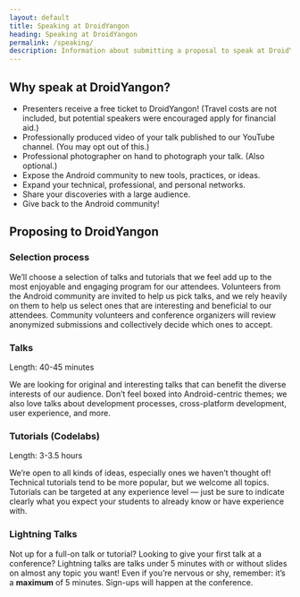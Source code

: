```yaml
---
layout: default
title: Speaking at DroidYangon
heading: Speaking at DroidYangon
permalink: /speaking/
description: Information about submitting a proposal to speak at DroidYangon
---
```


## Why speak at DroidYangon?

- Presenters receive a free ticket to DroidYangon! (Travel costs are not included, but potential speakers were encouraged apply for financial aid.)
- Professionally produced video of your talk published to our YouTube channel. (You may opt out of this.)
- Professional photographer on hand to photograph your talk. (Also optional.)
- Expose the Android community to new tools, practices, or ideas.
- Expand your technical, professional, and personal networks.
- Share your discoveries with a large audience.
- Give back to the Android community!


## Proposing to DroidYangon 

### Selection process

We’ll choose a selection of talks and tutorials that we feel add up to the most enjoyable and engaging program for our attendees. Volunteers from the Android community are invited to help us pick talks, and we rely heavily on them to help us select ones that are interesting and beneficial to our attendees. Community volunteers and conference organizers will review anonymized submissions and collectively decide which ones to accept.

### Talks 

Length: 40-45 minutes

We are looking for original and interesting talks that can benefit the diverse interests of our audience. Don’t feel boxed into Android-centric themes; we also love talks about development processes, cross-platform development, user experience, and more. 


### Tutorials (Codelabs)

Length: 3-3.5 hours

We’re open to all kinds of ideas, especially ones we haven’t thought of! Technical tutorials tend to be more popular, but we welcome all topics. Tutorials can be targeted at any experience level &mdash; just be sure to indicate clearly what you expect your students to already know or have experience with.


### Lightning Talks

Not up for a full-on talk or tutorial? Looking to give your first talk at a conference? Lightning talks are talks under 5 minutes with or without slides on almost any topic you want! Even if you’re nervous or shy, remember: it’s a **maximum** of 5 minutes. Sign-ups will happen at the conference.
